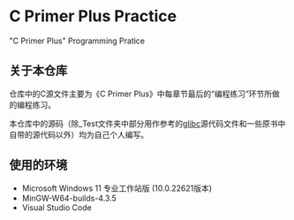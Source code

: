 # C Primer Plus Practice
"C Primer Plus" Programming Pratice

## 关于本仓库
仓库中的C源文件主要为《C Primer Plus》中每章节最后的“编程练习”环节所做的编程练习。

本仓库中的源码（除_Test文件夹中部分用作参考的[glibc](https://elixir.bootlin.com/glibc/latest/source)源代码文件和一些原书中自带的源代码以外）均为自己个人编写。

## 使用的环境
* Microsoft Windows 11 专业工作站版 (10.0.22621版本)
* MinGW-W64-builds-4.3.5
* Visual Studio Code

